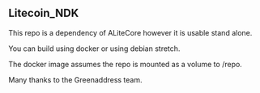 ## Litecoin_NDK

This repo is a dependency of ALiteCore however it is usable stand alone.

You can build using docker or using debian stretch.

The docker image assumes the repo is mounted as a volume to /repo.

Many thanks to the Greenaddress team.

